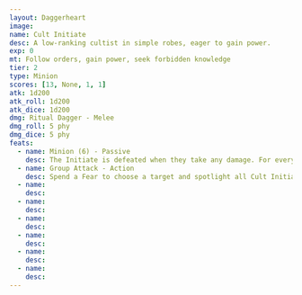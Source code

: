 ```yaml
---
layout: Daggerheart
image:
name: Cult Initiate
desc: A low-ranking cultist in simple robes, eager to gain power.
exp: 0
mt: Follow orders, gain power, seek forbidden knowledge
tier: 2
type: Minion
scores: [13, None, 1, 1]
atk: 1d200
atk_roll: 1d200
atk_dice: 1d200
dmg: Ritual Dagger - Melee
dmg_roll: 5 phy
dmg_dice: 5 phy
feats:
  - name: Minion (6) - Passive
    desc: The Initiate is defeated when they take any damage. For every 6 damage a PC deals to the Initiate, defeat an additional Minion within range the attack would succeed against.
  - name: Group Attack - Action
    desc: Spend a Fear to choose a target and spotlight all Cult Initiates within Close range of them. Those Minions move into Melee range of the target and make one shared attack roll. On a success, they deal 5 physical damage each. Combine this damage.
  - name: 
    desc: 
  - name: 
    desc: 
  - name: 
    desc: 
  - name: 
    desc: 
  - name: 
    desc: 
  - name: 
    desc: 
---
```

